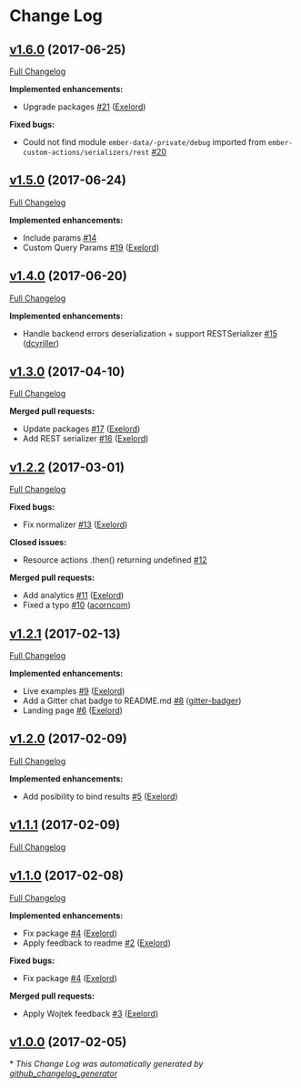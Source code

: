 # Change Log

## [v1.6.0](https://github.com/Exelord/ember-custom-actions/tree/v1.6.0) (2017-06-25)
[Full Changelog](https://github.com/Exelord/ember-custom-actions/compare/v1.5.0...v1.6.0)

**Implemented enhancements:**

- Upgrade packages [\#21](https://github.com/Exelord/ember-custom-actions/pull/21) ([Exelord](https://github.com/Exelord))

**Fixed bugs:**

- Could not find module `ember-data/-private/debug` imported from `ember-custom-actions/serializers/rest` [\#20](https://github.com/Exelord/ember-custom-actions/issues/20)

## [v1.5.0](https://github.com/Exelord/ember-custom-actions/tree/v1.5.0) (2017-06-24)
[Full Changelog](https://github.com/Exelord/ember-custom-actions/compare/v1.4.0...v1.5.0)

**Implemented enhancements:**

- Include params [\#14](https://github.com/Exelord/ember-custom-actions/issues/14)
- Custom Query Params [\#19](https://github.com/Exelord/ember-custom-actions/pull/19) ([Exelord](https://github.com/Exelord))

## [v1.4.0](https://github.com/Exelord/ember-custom-actions/tree/v1.4.0) (2017-06-20)
[Full Changelog](https://github.com/Exelord/ember-custom-actions/compare/v1.3.0...v1.4.0)

**Implemented enhancements:**

- Handle backend errors deserialization + support RESTSerializer [\#15](https://github.com/Exelord/ember-custom-actions/pull/15) ([dcyriller](https://github.com/dcyriller))

## [v1.3.0](https://github.com/Exelord/ember-custom-actions/tree/v1.3.0) (2017-04-10)
[Full Changelog](https://github.com/Exelord/ember-custom-actions/compare/v1.2.2...v1.3.0)

**Merged pull requests:**

- Update packages [\#17](https://github.com/Exelord/ember-custom-actions/pull/17) ([Exelord](https://github.com/Exelord))
- Add REST serializer [\#16](https://github.com/Exelord/ember-custom-actions/pull/16) ([Exelord](https://github.com/Exelord))

## [v1.2.2](https://github.com/Exelord/ember-custom-actions/tree/v1.2.2) (2017-03-01)
[Full Changelog](https://github.com/Exelord/ember-custom-actions/compare/v1.2.1...v1.2.2)

**Fixed bugs:**

- Fix normalizer [\#13](https://github.com/Exelord/ember-custom-actions/pull/13) ([Exelord](https://github.com/Exelord))

**Closed issues:**

- Resource actions .then\(\) returning undefined [\#12](https://github.com/Exelord/ember-custom-actions/issues/12)

**Merged pull requests:**

- Add analytics [\#11](https://github.com/Exelord/ember-custom-actions/pull/11) ([Exelord](https://github.com/Exelord))
- Fixed a typo [\#10](https://github.com/Exelord/ember-custom-actions/pull/10) ([acorncom](https://github.com/acorncom))

## [v1.2.1](https://github.com/Exelord/ember-custom-actions/tree/v1.2.1) (2017-02-13)
[Full Changelog](https://github.com/Exelord/ember-custom-actions/compare/v1.2.0...v1.2.1)

**Implemented enhancements:**

- Live examples [\#9](https://github.com/Exelord/ember-custom-actions/pull/9) ([Exelord](https://github.com/Exelord))
- Add a Gitter chat badge to README.md [\#8](https://github.com/Exelord/ember-custom-actions/pull/8) ([gitter-badger](https://github.com/gitter-badger))
- Landing page [\#6](https://github.com/Exelord/ember-custom-actions/pull/6) ([Exelord](https://github.com/Exelord))

## [v1.2.0](https://github.com/Exelord/ember-custom-actions/tree/v1.2.0) (2017-02-09)
[Full Changelog](https://github.com/Exelord/ember-custom-actions/compare/v1.1.1...v1.2.0)

**Implemented enhancements:**

- Add posibility to bind results [\#5](https://github.com/Exelord/ember-custom-actions/pull/5) ([Exelord](https://github.com/Exelord))

## [v1.1.1](https://github.com/Exelord/ember-custom-actions/tree/v1.1.1) (2017-02-09)
[Full Changelog](https://github.com/Exelord/ember-custom-actions/compare/v1.1.0...v1.1.1)

## [v1.1.0](https://github.com/Exelord/ember-custom-actions/tree/v1.1.0) (2017-02-08)
[Full Changelog](https://github.com/Exelord/ember-custom-actions/compare/v1.0.0...v1.1.0)

**Implemented enhancements:**

- Fix package [\#4](https://github.com/Exelord/ember-custom-actions/pull/4) ([Exelord](https://github.com/Exelord))
- Apply feedback to readme [\#2](https://github.com/Exelord/ember-custom-actions/pull/2) ([Exelord](https://github.com/Exelord))

**Fixed bugs:**

- Fix package [\#4](https://github.com/Exelord/ember-custom-actions/pull/4) ([Exelord](https://github.com/Exelord))

**Merged pull requests:**

- Apply Wojtek  feedback [\#3](https://github.com/Exelord/ember-custom-actions/pull/3) ([Exelord](https://github.com/Exelord))

## [v1.0.0](https://github.com/Exelord/ember-custom-actions/tree/v1.0.0) (2017-02-05)


\* *This Change Log was automatically generated by [github_changelog_generator](https://github.com/skywinder/Github-Changelog-Generator)*